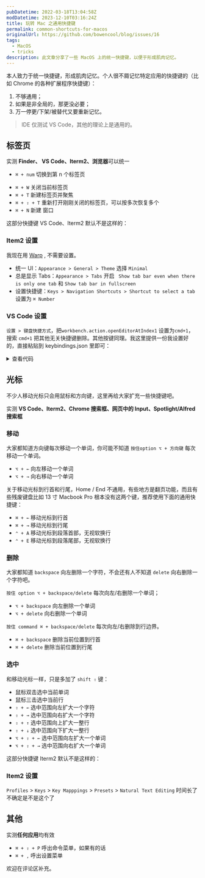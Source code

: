 ```yaml
---
pubDatetime: 2022-03-18T13:04:58Z
modDatetime: 2023-12-10T03:16:24Z
title: 玩转 Mac 之通用快捷键
permalink: common-shortcuts-for-macos
originalUrl: https://github.com/bowencool/blog/issues/16
tags:
  - MacOS
  - tricks
description: 此文章分享了一些 MacOS 上的统一快捷键，以便于形成肌肉记忆。
---
```


本人致力于统一快捷键，形成肌肉记忆。个人很不屑记忆特定应用的快捷键的（比如 Chrome 的各种扩展程序快捷键）：

1. 不够通用；
2. 如果是非全局的，那更没必要；
3. 万一停更/下架/被替代又要重新记忆。

> IDE 仅测试 VS Code，其他的理论上是通用的。

## 标签页

实测 **Finder、 VS Code、Iterm2、浏览器**可以统一

- `⌘ + num` 切换到第 n 个标签页
<!-- - `⌘ + ⌥ + →` 切换到右侧标签页  -->
- `⌘ + W` 关闭当前标签页
- `⌘ + T` 新建标签页并聚焦
- `⌘ + ⇧ + T` 重新打开刚刚关闭的标签页，可以按多次恢复多个
- `⌘ + N` 新建 窗口

这部分快捷键 VS Code、Iterm2 默认不是这样的：

### Item2 设置

我现在用 [Warp](https://app.warp.dev/referral/6NP9Q8) , 不需要设置。

- 统一 UI：`Appearance > General > Theme` 选择 `Minimal`
- 总是显示 Tabs：`Appearance > Tabs` 开启 ` Show tab bar even when there is only one tab` 和 `Show tab bar in fullscreen`
- 设置快捷键：`Keys > Navigation Shortcuts > Shortcut to select a tab` 设置为 `⌘ Number`

### VS Code 设置

`设置 > 键盘快捷方式`，把`workbench.action.openEditorAtIndex1` 设置为`cmd+1`，搜索 `cmd+1` 把其他无关快捷键删除。其他按键同理。我这里提供一份我设置好的，直接粘贴到 keybindings.json 里即可：

<details>
  <summary>查看代码</summary>

```json
[
  {
    "key": "cmd+numpad1",
    "command": "-workbench.action.toggleSidebarVisibility",
    "when": "!editorFocus"
  },
  {
    "key": "cmd+numpad5",
    "command": "-workbench.action.toggleSidebarVisibility",
    "when": "!editorFocus"
  },
  {
    "key": "cmd+numpad9",
    "command": "-workbench.action.toggleSidebarVisibility",
    "when": "!editorFocus"
  },
  {
    "key": "cmd+numpad3",
    "command": "-workbench.action.toggleSidebarVisibility",
    "when": "searchViewletVisible"
  },
  {
    "key": "cmd+numpad0",
    "command": "-workbench.action.zoomReset"
  },
  {
    "key": "cmd+numpad5",
    "command": "-workbench.view.debug",
    "when": "editorFocus"
  },
  {
    "key": "cmd+numpad3",
    "command": "-workbench.view.search",
    "when": "!searchViewletVisible"
  },
  {
    "key": "cmd+numpad1",
    "command": "-workbench.view.explorer",
    "when": "editorFocus"
  },
  {
    "key": "cmd+numpad0",
    "command": "-workbench.actions.view.problems"
  },
  {
    "key": "cmd+numpad9",
    "command": "-workbench.view.git",
    "when": "editorFocus"
  },
  {
    "key": "cmd+1",
    "command": "-workbench.action.focusFirstEditorGroup"
  },
  {
    "key": "cmd+1",
    "command": "-workbench.action.toggleSidebarVisibility",
    "when": "!editorFocus"
  },
  {
    "key": "cmd+1",
    "command": "-workbench.view.explorer",
    "when": "editorFocus"
  },
  {
    "key": "cmd+2",
    "command": "-workbench.action.focusSecondEditorGroup"
  },
  {
    "key": "cmd+k",
    "command": "editor.foldLevel2",
    "when": "editorTextFocus && foldingEnabled"
  },
  {
    "key": "cmd+k cmd+2",
    "command": "-editor.foldLevel2",
    "when": "editorTextFocus && foldingEnabled"
  },
  {
    "key": "cmd+3",
    "command": "-workbench.action.focusThirdEditorGroup"
  },
  {
    "key": "cmd+3",
    "command": "-workbench.action.toggleSidebarVisibility",
    "when": "searchViewletVisible"
  },
  {
    "key": "cmd+3",
    "command": "-workbench.view.search",
    "when": "!searchViewletVisible"
  },
  {
    "key": "cmd+k cmd+3",
    "command": "-editor.foldLevel3",
    "when": "editorTextFocus && foldingEnabled"
  },
  {
    "key": "cmd+k cmd+4",
    "command": "-editor.foldLevel4",
    "when": "editorTextFocus && foldingEnabled"
  },
  {
    "key": "cmd+4",
    "command": "-workbench.action.focusFourthEditorGroup"
  },
  {
    "key": "cmd+5",
    "command": "-workbench.action.toggleSidebarVisibility",
    "when": "!editorFocus"
  },
  {
    "key": "cmd+5",
    "command": "-workbench.view.debug",
    "when": "editorFocus"
  },
  {
    "key": "cmd+k cmd+5",
    "command": "-editor.foldLevel5",
    "when": "editorTextFocus && foldingEnabled"
  },
  {
    "key": "cmd+5",
    "command": "-workbench.action.focusFifthEditorGroup"
  },
  {
    "key": "cmd+6",
    "command": "-workbench.action.focusSixthEditorGroup"
  },
  {
    "key": "cmd+k cmd+6",
    "command": "-editor.foldLevel6",
    "when": "editorTextFocus && foldingEnabled"
  },
  {
    "key": "cmd+7",
    "command": "-outline.focus"
  },
  {
    "key": "cmd+7",
    "command": "-workbench.action.focusSeventhEditorGroup"
  },
  {
    "key": "cmd+k cmd+7",
    "command": "-editor.foldLevel7",
    "when": "editorTextFocus && foldingEnabled"
  },
  {
    "key": "shift+cmd+8",
    "command": "-editor.action.toggleColumnSelection"
  },
  {
    "key": "cmd+k cmd+8",
    "command": "-editor.foldAllMarkerRegions",
    "when": "editorTextFocus && foldingEnabled"
  },
  {
    "key": "cmd+8",
    "command": "-workbench.action.focusEighthEditorGroup"
  },
  {
    "key": "cmd+9",
    "command": "-workbench.action.lastEditorInGroup"
  },
  {
    "key": "ctrl+cmd+9",
    "command": "-workbench.action.moveEditorToLastGroup"
  },
  {
    "key": "cmd+9",
    "command": "-workbench.action.toggleSidebarVisibility",
    "when": "!editorFocus"
  },
  {
    "key": "cmd+9",
    "command": "-workbench.view.scm",
    "when": "editorFocus"
  },
  {
    "key": "cmd+k cmd+9",
    "command": "-editor.unfoldAllMarkerRegions",
    "when": "editorTextFocus && foldingEnabled"
  },
  {
    "key": "cmd+1",
    "command": "workbench.action.openEditorAtIndex1"
  },
  {
    "key": "ctrl+1",
    "command": "-workbench.action.openEditorAtIndex1"
  },
  {
    "key": "cmd+2",
    "command": "workbench.action.openEditorAtIndex2"
  },
  {
    "key": "ctrl+2",
    "command": "-workbench.action.openEditorAtIndex2"
  },
  {
    "key": "cmd+3",
    "command": "workbench.action.openEditorAtIndex3"
  },
  {
    "key": "ctrl+3",
    "command": "-workbench.action.openEditorAtIndex3"
  },
  {
    "key": "cmd+4",
    "command": "workbench.action.openEditorAtIndex4"
  },
  {
    "key": "ctrl+4",
    "command": "-workbench.action.openEditorAtIndex4"
  },
  {
    "key": "cmd+5",
    "command": "workbench.action.openEditorAtIndex5"
  },
  {
    "key": "ctrl+5",
    "command": "-workbench.action.openEditorAtIndex5"
  },
  {
    "key": "cmd+6",
    "command": "workbench.action.openEditorAtIndex6"
  },
  {
    "key": "ctrl+6",
    "command": "-workbench.action.openEditorAtIndex6"
  },
  {
    "key": "cmd+7",
    "command": "workbench.action.openEditorAtIndex7"
  },
  {
    "key": "ctrl+7",
    "command": "-workbench.action.openEditorAtIndex7"
  },
  {
    "key": "cmd+8",
    "command": "workbench.action.openEditorAtIndex8"
  },
  {
    "key": "ctrl+8",
    "command": "-workbench.action.openEditorAtIndex8"
  },
  {
    "key": "cmd+9",
    "command": "workbench.action.openEditorAtIndex9"
  },
  {
    "key": "ctrl+9",
    "command": "-workbench.action.openEditorAtIndex9"
  }
]
```

</details>

## 光标

不少人移动光标只会用鼠标和方向键，这里再给大家扩充一些快捷键吧。

实测 **VS Code、Iterm2、Chrome 搜索框、网页中的 Input、Spotlight/Alfred 搜索框**

### 移动

大家都知道方向键每次移动一个单词，你可能不知道 `按住option ⌥ + 方向键` 每次移动一个单词。

- `⌥ + ←` 向左移动一个单词
- `⌥ + →` 向右移动一个单词

关于移动光标到行首和行尾，Home / End 不通用，有些地方是翻页功能，而且有些残废键盘比如 13 寸 Macbook Pro 根本没有这两个键，推荐使用下面的通用快捷键：

- `⌘ + ←` 移动光标到行首
- `⌘ + →` 移动光标到行尾
- `⌃ + A` 移动光标到段落首部，无视软换行
- `⌃ + E` 移动光标到段落尾部，无视软换行

### 删除

大家都知道 `backspace` 向左删除一个字符，不会还有人不知道 `delete` 向右删除一个字符吧。

`按住 option ⌥ + backspace/delete` 每次向左/右删除一个单词；

- `⌥ + backspace` 向左删除一个单词
- `⌥ + delete` 向右删除一个单词

`按住 command ⌘ + backspace/delete` 每次向左/右删除到行边界。

- `⌘ + backspace` 删除当前位置到行首
- `⌘ + delete` 删除当前位置到行尾

### 选中

和移动光标一样，只是多加了 `shift ⇧` 键：

- 鼠标双击选中当前单词
- 鼠标三击选中当前行
- `⇧ + ←` 选中范围向左扩大一个字符
- `⇧ + →` 选中范围向右扩大一个字符
- `⇧ + ↑` 选中范围向上扩大一整行
- `⇧ + ↓` 选中范围向下扩大一整行
- `⌥ + ⇧ + ←` 选中范围向左扩大一个单词
- `⌥ + ⇧ + →` 选中范围向右扩大一个单词

这部分快捷键 Iterm2 默认不是这样的：

### Item2 设置

`Profiles` > `Keys` > `Key Mapppings` > `Presets` > `Natural Text Editing` 时间长了不确定是不是这个了

## 其他

实测**任何应用**均有效

- `⌘ + ⇧ + P` 呼出命令菜单，如果有的话
- `⌘ + ,` 呼出设置菜单

欢迎在评论区补充。
